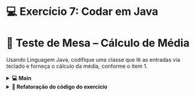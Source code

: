 #  💻 Exercício 7: Codar em Java

# 🧮 **Teste de Mesa – Cálculo de Média**

Usando Linguagem Java, codifique uma classe que lê as entradas via teclado e forneça o cálculo da média, conforme o item 1.

<details>
<summary><strong> 💻 Main </strong></summary> 

```java
import java.util.Scanner;

public class Main {
    public static void main(String[] args) {
        Scanner lerNota = new Scanner(System.in);

        boolean repetir; // controle para repetir o programa

        do {
            // Entrada do nome do aluno
            System.out.println("Digite o nome do aluno:");
            String nomeAluno = lerNota.nextLine();

            System.out.println("Olá " + nomeAluno + ", vamos calcular sua média com suas notas de atividades mais a nota de Api.");
            System.out.println();

            double p1;
            do {
                System.out.println("Digite a nota da P1, de 0 a 10: ");
                String input = lerNota.next();
                input = input.replace(',', '.'); // substitui vírgula por ponto
                try {
                    p1 = Double.parseDouble(input);
                } catch (NumberFormatException e) {
                    System.out.println("Erro, digite apenas números.");
                    p1 = -1;
                }
            } while (p1 < 0 || p1 > 10);

            double e1;
            do {
                System.out.println("Digite a nota da E1, de 0 a 10: ");
                String input = lerNota.next();
                input = input.replace(',', '.');
                try {
                    e1 = Double.parseDouble(input);
                } catch (NumberFormatException e) {
                    System.out.println("Erro, digite apenas números.");
                    e1 = -1;
                }
            } while (e1 < 0 || e1 > 10);

            double e2;
            do {
                System.out.println("Digite a nota da E2, de 0 a 10: ");
                String input = lerNota.next();
                input = input.replace(',', '.');
                try {
                    e2 = Double.parseDouble(input);
                } catch (NumberFormatException e) {
                    System.out.println("Erro, digite apenas números.");
                    e2 = -1;
                }
            } while (e2 < 0 || e2 > 10);

            double x;
            do {
                System.out.println("Digite a nota das atividades extras, de 0 a 2:");
                String input = lerNota.next();
                input = input.replace(',', '.');
                try {
                    x = Double.parseDouble(input);
                } catch (NumberFormatException e) {
                    System.out.println("Erro, digite apenas números.");
                    x = -1;
                }
            } while (x < 0 || x > 2);

            // --- AQUI ENTRA A LÓGICA PARA SÓ PEDIR SUBSTITUTIVA SE NECESSÁRIO ---
            double sub = 0;
            if (p1 <= 6 || e1 <= 6 || e2 <= 6) {
                do {
                    System.out.println("Digite a nota da prova substitutiva, de 0 a 10:");
                    String input = lerNota.next();
                    input = input.replace(',', '.');
                    try {
                        sub = Double.parseDouble(input);
                    } catch (NumberFormatException e) {
                        System.out.println("Erro, digite apenas números.");
                        sub = -1;
                    }
                } while (sub < 0 || sub > 10);
            } else {
                System.out.println("Suas notas em P1, E1 e E2 foram todas acima de 6, não precisa de prova substitutiva.");
            }

            double api;
            do {
                System.out.println("Digite a nota da Api: ");
                String input = lerNota.next();
                input = input.replace(',', '.');
                try {
                    api = Double.parseDouble(input);
                } catch (NumberFormatException e) {
                    System.out.println("Erro, digite apenas números.");
                    api = -1;
                }
            } while (api < 0 || api > 10);

            lerNota.nextLine(); // Limpar buffer

            // Cálculo
            double mediaAtividades = ((p1 * 0.5) + (e1 * 0.2) + (e2 * 0.3) + x + (sub * 0.15));
            mediaAtividades = Math.min(mediaAtividades, 10); // trava para não ultrapassar 10

            double mediaFinal;
            if (mediaAtividades <= 5.9) {
                mediaFinal = mediaAtividades * 0.50;
            } else {
                mediaFinal = ((mediaAtividades * 0.50) + (api * 0.50));
            }

            // Exibição do resultado final formatado
            System.out.println("\n------------------- RESULTADO FINAL -------------------");
            System.out.println("ALUNO: " + nomeAluno);
            System.out.println("NOTAS:");
            System.out.println("P1: " + p1);
            System.out.println("E1: " + e1);
            System.out.println("E2: " + e2);
            System.out.println("ATIVIDADES EXTRAS: " + x);
            System.out.println("PROVA SUBSTITUTIVA: " + sub);
            System.out.println("API: " + api);
            System.out.printf("NOTA FINAL DE LINGUAGEM DE PROGRAMACAO: %.2f%n", mediaAtividades);
            System.out.printf("MEDIA FINAL: %.2f%n", mediaFinal);
            System.out.println("SITUACAO: " + (mediaFinal >= 6 ? "APROVADO" : "REPROVADO"));
            System.out.println("-------------------------------------------------------\n");

            // Perguntar se deseja repetir
            System.out.println("Deseja calcular a média de outro aluno? (S/N)");
            String resposta = lerNota.nextLine().trim().toUpperCase();
            repetir = resposta.equals("S");

        } while (repetir);

        lerNota.close();
        System.out.println("Programa encerrado. Até mais!");
    }
}


```
</details>

<details>
<summary><strong> 🔎 Refatoração do código do exercício </strong></summary> 

<br> 

<details>
<summary><strong> Por que devemos separar o código ? </strong></summary> 

<br>

<details>
<summary><strong> 🔴 1. Organização e Clareza </strong></summary> 
  
    - Quando todo o código está em um único arquivo, ele se torna confuso e difícil de ler.
    - Separando em arquivos diferentes, cada classe ou funcionalidade fica em seu próprio arquivo, facilitando a localização do código e a compreensão por outros desenvolvedores.
    - Exemplo:
      - Main.java → contém apenas o ponto de entrada do programa (main).
      - CalculadoraMedia.java → contém toda a lógica de cálculo da média.
    - Isso segue o princípio da responsabilidade única (SRP), onde cada classe tem apenas uma função clara.
</details> 

<details>
<summary><strong> 🔴 2. Reaproveitamento de Código (Reuso) </strong></summary> 
  
  - Quando a lógica está separada em uma classe, você pode reaproveitar essa lógica em outros programas sem precisar copiar e colar tudo.
    -Exemplo: A classe CalculadoraMedia pode ser usada em outro projeto que também precise calcular médias, sem depender do código da Main.
</details> 

<details>
<summary><strong> 🔴 3. Facilidade na Manutenção </strong></summary> 
  
  - Quando precisar corrigir um erro ou adicionar uma nova funcionalidade, você só precisa alterar a parte específica do código, sem mexer no restante.
  - Isso evita quebrar outras funcionalidades e reduz o risco de bugs.

</details>

<details>
<summary><strong> 🔴 4. Testes mais simples </strong></summary> 

  - Classes separadas permitem criar testes unitários facilmente, testando cada parte do código isoladamente.
    - Exemplo:
      -Testar apenas a lógica de cálculo na CalculadoraMedia.java sem precisar rodar todo o programa.

</details>

<details>
<summary><strong> 🔴 5. Boas práticas de mercado </strong></summary> 

  - No mercado de trabalho, projetos são grandes e complexos.
  - Se tudo estivesse em um único arquivo, seria impossível várias pessoas trabalharem juntas sem se atrapalharem.
  - Separar em arquivos é um padrão exigido em desenvolvimento profissional.

</details>

<details>
<summary><strong> 🔴Como ficou a separação </strong></summary> 
  
<pre>
src/
│
├── Main.java              # Ponto de entrada do programa
└── CalculadoraMedia.java  # Toda a lógica de cálculo da média
</pre>

</details>

🎯**Resumo:**

Main.java → Controla o fluxo do programa e interage com o usuário.

CalculadoraMedia.java → Contém os métodos de cálculo e validações.
<br>

<details>
<summary><strong> 💻 Main </strong></summary> 

```java

import java.util.Scanner;

public class Main {
    public static void main(String[] args) {
        Scanner sc = new Scanner(System.in);
        boolean repetir;

        do {
            System.out.println("Digite o nome do aluno:");
            String nomeAluno = sc.nextLine();

            System.out.println("Olá " + nomeAluno + ", vamos calcular sua média com suas notas de atividades mais a nota de Api.\n");

            // Coletando notas principais
            double p1 = CalculadoraNotas.lerNota(sc, "Digite a nota da P1, de 0 a 10:", 0, 10);
            double e1 = CalculadoraNotas.lerNota(sc, "Digite a nota da E1, de 0 a 10:", 0, 10);
            double e2 = CalculadoraNotas.lerNota(sc, "Digite a nota da E2, de 0 a 10:", 0, 10);
            double x = CalculadoraNotas.lerNota(sc, "Digite a nota das atividades extras, de 0 a 2:", 0, 2);

            // Prova substitutiva só se necessário
            double sub = 0;
            if (CalculadoraNotas.precisaSubstitutiva(p1, e1, e2)) {
                sub = CalculadoraNotas.lerNota(sc, "Digite a nota da prova substitutiva, de 0 a 10:", 0, 10);
            } else {
                System.out.println("Suas notas em P1, E1 e E2 foram todas acima de 6, não precisa de prova substitutiva.");
            }

            // Nota da API
            double api = CalculadoraNotas.lerNota(sc, "Digite a nota da Api:", 0, 10);

            // Cálculo das médias
            double mediaAtividades = CalculadoraNotas.calcularMediaAtividades(p1, e1, e2, x, sub);
            double mediaFinal = (mediaAtividades <= 5.9) ? mediaAtividades * 0.50 : (mediaAtividades * 0.50) + (api * 0.50);

            // Exibir resultados
            CalculadoraNotas.exibirResultado(nomeAluno, p1, e1, e2, x, sub, api, mediaAtividades, mediaFinal);

            // Perguntar se deseja repetir
            System.out.println("Deseja calcular a média de outro aluno? (S/N)");
            String resposta = sc.nextLine().trim().toUpperCase();
            repetir = resposta.equals("S");

        } while (repetir);

        sc.close();
        System.out.println("Programa encerrado. Até mais!");
    }
}

```
</details>

<details>
<summary><strong> 💻 CalculadoraNotas </strong></summary> 

```java
import java.util.Scanner;

public class CalculadoraNotas {

    // Método para ler e validar nota
    public static double lerNota(Scanner sc, String mensagem, double min, double max) {
        double nota;
        do {
            System.out.println(mensagem);
            String input = sc.next();
            input = input.replace(',', '.'); // Aceitar vírgula ou ponto
            try {
                nota = Double.parseDouble(input);
            } catch (NumberFormatException e) {
                System.out.println("Erro, digite apenas números.");
                nota = -1;
            }
            if (nota < min || nota > max) {
                System.out.println("Valor inválido! Digite entre " + min + " e " + max + ".");
            }
        } while (nota < min || nota > max);

        sc.nextLine(); // limpar buffer
        return nota;
    }

    // Método para calcular a média de atividades
    public static double calcularMediaAtividades(double p1, double e1, double e2, double x, double sub) {
        double media = (p1 * 0.5) + (e1 * 0.2) + (e2 * 0.3) + x + (sub * 0.15);
        return Math.min(media, 10); // Limitar a no máximo 10
    }

    // Método para verificar se precisa de prova substitutiva
    public static boolean precisaSubstitutiva(double p1, double e1, double e2) {
        return (p1 <= 6 || e1 <= 6 || e2 <= 6);
    }

    // Método para exibir o resultado final formatado
    public static void exibirResultado(String nomeAluno, double p1, double e1, double e2,
                                       double x, double sub, double api,
                                       double mediaAtividades, double mediaFinal) {
        System.out.println("\n------------------- RESULTADO FINAL -------------------");
        System.out.println("ALUNO: " + nomeAluno);
        System.out.println("NOTAS:");
        System.out.println("P1: " + p1);
        System.out.println("E1: " + e1);
        System.out.println("E2: " + e2);
        System.out.println("ATIVIDADES EXTRAS: " + x);
        System.out.println("PROVA SUBSTITUTIVA: " + sub);
        System.out.println("API: " + api);
        System.out.printf("NOTA FINAL DE LINGUAGEM DE PROGRAMACAO: %.2f%n", mediaAtividades);
        System.out.printf("MEDIA FINAL: %.2f%n", mediaFinal);
        System.out.println("SITUACAO: " + (mediaFinal >= 6 ? "APROVADO" : "REPROVADO"));
        System.out.println("-------------------------------------------------------\n");
    }
}

```
</details>

</details>
